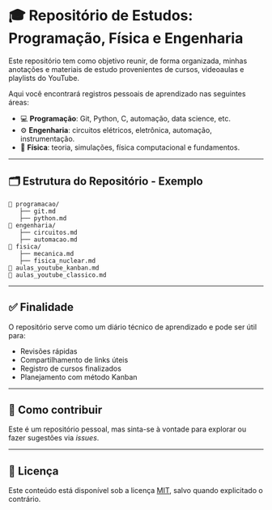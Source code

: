 # 🎓 Repositório de Estudos: Programação, Física e Engenharia

Este repositório tem como objetivo reunir, de forma organizada, minhas anotações e materiais de estudo provenientes de cursos, videoaulas e playlists do YouTube.

Aqui você encontrará registros pessoais de aprendizado nas seguintes áreas:

- 💻 **Programação**: Git, Python, C, automação, data science, etc.
- ⚙️ **Engenharia**: circuitos elétricos, eletrônica, automação, instrumentação.
- 🧪 **Física**: teoria, simulações, física computacional e fundamentos.

---

## 🗂 Estrutura do Repositório - Exemplo

```
📁 programacao/
   ├── git.md
   ├── python.md
📁 engenharia/
   ├── circuitos.md
   ├── automacao.md
📁 fisica/
   ├── mecanica.md
   ├── fisica_nuclear.md
📄 aulas_youtube_kanban.md
📄 aulas_youtube_classico.md
```

---

## ✅ Finalidade

O repositório serve como um diário técnico de aprendizado e pode ser útil para:

- Revisões rápidas
- Compartilhamento de links úteis
- Registro de cursos finalizados
- Planejamento com método Kanban

---

## 📌 Como contribuir

Este é um repositório pessoal, mas sinta-se à vontade para explorar ou fazer sugestões via *issues*.

---

## 📜 Licença

Este conteúdo está disponível sob a licença [MIT](LICENSE), salvo quando explicitado o contrário.
